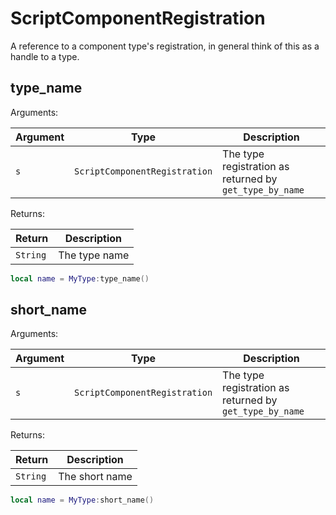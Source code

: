 # ScriptComponentRegistration

A reference to a component type's registration, in general think of this as a handle to a type.

## type_name

Arguments:

| Argument | Type | Description |
| --- | --- | --- |
| `s` | `ScriptComponentRegistration` | The type registration as returned by `get_type_by_name` |

Returns:

| Return | Description |
| ---  | --- |
| `String` | The type name |

```lua
local name = MyType:type_name()
```

## short_name

Arguments:

| Argument | Type | Description |
| --- | --- | --- |
| `s` | `ScriptComponentRegistration` | The type registration as returned by `get_type_by_name` |

Returns:

| Return | Description |
| ---  | --- |
| `String` | The short name |

```lua
local name = MyType:short_name()
```